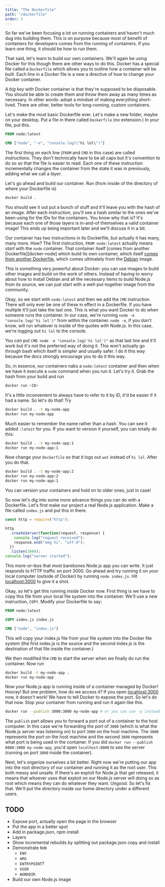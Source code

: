 ```yaml
---
title: "The Dockerfile"
path: "/dockerfile"
order: 3
---
```


So far we've been focusing a lot on running containers and haven't much dug into building them. This is on purpose because most of benefit of containers for developers comes from the running of containers. If you learn one thing, it should be how to run them.

That said, let's learn to build our own containers. We'll again be using Docker for this though there are other ways to do this. Docker has a special file called a `Dockerfile` which allows you to outline how a container will be built. Each line in a Docker file is a new a directive of how to change your Docker container.

A _big key_ with Docker container is that they're supposed to be disposable. You should be able to create them and throw them away as many times as necessary. In other words: adopt a mindset of making everything short-lived. There are other, better tools for long-running, custom containers.

Let's make the most basic Dockerfile ever. Let's make a new folder, maybe on your desktop. Put a file in there called `Dockerfile` (no extension.) In your file, put this.

```dockerfile
FROM node:latest

CMD ["node", "-e", "console.log(\"hi lol\")"]
```

The first thing on each line (`FROM` and `CMD` in this case) are called _instructions_. They don't technically have to be all caps but it's convention to do so so that the file is easier to read. Each one of these instruction incrementally changes the container from the state it was in previously, adding what we call a _layer_.

Let's go ahead and build our container. Run (from inside of the directory of where your Dockerfile is)

```bash
docker build .
```

You should see it out put a bunch of stuff and it'll leave you with the hash of an image. After each instruction, you'll see a hash similar to the ones we've been using for the IDs for the containers. You know why that is? It's because each one of those layers is in-and-of themselves a valid container image! This ends up being important later and we'll discuss it in a bit.

Our container has two instructions in its Dockerfile, but actually it has many, many more. How? The first instruction, `FROM node:latest` actually means _start_ with the `node` container. That container itself [comes from another Dockerfile][docker-node] which build its own container, which itself [comes from another Dockerfile][buildpack], which comes ultimately from the [Debian][debian] image.

This is something very powerful about Docker: you can use images to build other images and build on the work of others. Instead of having to worry about how to install Debian and all the necessary items to build Node.js from its source, we can just start with a well-put-together image from the community.

Okay, so we start with `node:latest` and then we add the `CMD` instruction. There will only ever be one of these in effect in a Dockerfile. If you have multiple it'll just take the last one. This is what you want Docker to do when someone runs the container. In our case, we're running `node -e "console.log('hi lol')"` from within the container. `node -e`, if you don't know, will run whatever is inside of the quotes with Node.js. In this case, we're logging out `hi lol` to the console.

You _can_ put `CMD node -e "console.log('hi lol')"` as that last line and it'll work but it's not the preferred way of doing it. This won't actually go through bash which itself is simpler and usually safer. I do it this way because the docs strongly encourage you to do it this way.

So, in essence, our containers nabs a `node:latest` container and then when we have it execute a `node` command when you run it. Let's try it. Grab the hash from your build and run

```bash
docker run <ID>
```

It's a little inconvenient to always have to refer to it by ID, it'd be easier if it had a name. So let's do that! Try

```bash
docker build . -t my-node-app
docker run my-node-app
```

Much easier to remember the name rather than a hash. You can see it added `:latest` for you. If you want to version it yourself, you can totally do this:

```bash
docker build . -t my-node-app:1
docker run my-node-app:1
```

Now change your `Dockerfile` so that it logs out `wat` instead of `hi lol`. After you do that.

```bash
docker build . -t my-node-app:2
docker run my-node-app:2
docker run my-node-app:1
```

You can version your containers and hold on to older ones, just in case!

So now let's dig into some more advance things you can do with a Dockerfile. Let's first make our project a real Node.js application. Make a file called `index.js` and put this in there.

```javascript
const http = require("http");

http
  .createServer(function(request, response) {
    console.log("request received");
    response.end("omg hi", "utf-8");
  })
  .listen(3000);
console.log("server started");
```

This more-or-less that most barebones Node.js app you can write. It just responds to HTTP traffic on port 3000. Go ahead and try running it on your local computer (outside of Docker) by running `node index.js`. Hit [localhost:3000][localhost] to give it a shot.

Okay, so let's get this running _inside_ Docker now. First thing is we have to copy this file from your local file system into the container. We'll use a new instruction, `COPY`. Modify your Dockerfile to say:

```dockerfile
FROM node:latest

COPY index.js index.js

CMD ["node", "index.js"]
```

This will copy your index.js file from your file system into the Docker file system (the first index.js is the source and the second index.js is the destination of that file inside the container.)

We then modified the `CMD` to start the server when we finally do run the container. Now run

```bash
docker build -t my-node-app .
docker run my-node-app
```

Now your Node.js app is running inside of a container managed by Docker! Hooray! But one problem, how do we access it? If you open [locahlost:3000][localhost] now, it doesn't work! We have to tell Docker to expose the port. So let's do that now. Stop your container from running and run it again like this.

```bash
docker run --publish 3000:3000 my-node-app # or you can use -p instead of --publish
```

The `publish` part allows you to forward a port out of a container to the host computer. In this case we're forwarding the port of `3000` (which is what the Node.js server was listening on) to port `3000` on the host machine. The `3000` represents the port on the host machine and the second `3000` represents what port is being used in the container. If you did `docker run --publish 8000:3000 my-node-app`, you'd open `localhost:8000` to see the server (running on port `3000` inside the container).

Next, let's organize ourselves a bit better. Right now we're putting our app into the root directory of our container and running it as the root user. This both messy and unsafe. If there's an exploit for Node.js that get released, it means that whoever uses that exploit on our Node.js server will doing so as root which means they can do whatever they want. Ungood. So let's fix that. We'll put the directory inside our home directory under a different users.

## TODO

- Expose port, actually open the page in the browser
- Put the app in a better spot
- Add in package.json, npm install
- Layers
- Show incremental rebuilds by splitting out package.json copy and install
- Demonstrate `RUN`
  - `ENV`
  - `ARG`
  - `ENTRYPOINT`?
  - `USER`
  - `WORKDIR`
- Build our own Node.js image

[buildpack]: https://github.com/docker-library/buildpack-deps
[debian]: https://hub.docker.com/_/debian/
[node]: https://github.com/nodejs/docker-node/blob/master/Dockerfile-debian.template
[localhost]: http://localhost:3000

